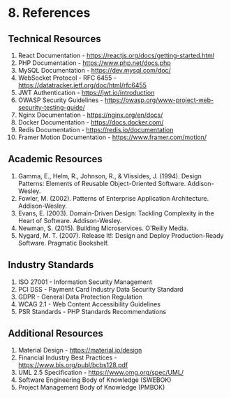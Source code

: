 # 8. References

## Technical Resources

1. React Documentation - https://reactjs.org/docs/getting-started.html
2. PHP Documentation - https://www.php.net/docs.php
3. MySQL Documentation - https://dev.mysql.com/doc/
4. WebSocket Protocol - RFC 6455 - https://datatracker.ietf.org/doc/html/rfc6455
5. JWT Authentication - https://jwt.io/introduction
6. OWASP Security Guidelines - https://owasp.org/www-project-web-security-testing-guide/
7. Nginx Documentation - https://nginx.org/en/docs/
8. Docker Documentation - https://docs.docker.com/
9. Redis Documentation - https://redis.io/documentation
10. Framer Motion Documentation - https://www.framer.com/motion/

## Academic Resources

1. Gamma, E., Helm, R., Johnson, R., & Vlissides, J. (1994). Design Patterns: Elements of Reusable Object-Oriented Software. Addison-Wesley.
2. Fowler, M. (2002). Patterns of Enterprise Application Architecture. Addison-Wesley.
3. Evans, E. (2003). Domain-Driven Design: Tackling Complexity in the Heart of Software. Addison-Wesley.
4. Newman, S. (2015). Building Microservices. O'Reilly Media.
5. Nygard, M. T. (2007). Release It!: Design and Deploy Production-Ready Software. Pragmatic Bookshelf.

## Industry Standards

1. ISO 27001 - Information Security Management
2. PCI DSS - Payment Card Industry Data Security Standard
3. GDPR - General Data Protection Regulation
4. WCAG 2.1 - Web Content Accessibility Guidelines
5. PSR Standards - PHP Standards Recommendations

## Additional Resources

1. Material Design - https://material.io/design
2. Financial Industry Best Practices - https://www.bis.org/publ/bcbs128.pdf
3. UML 2.5 Specification - https://www.omg.org/spec/UML/
4. Software Engineering Body of Knowledge (SWEBOK)
5. Project Management Body of Knowledge (PMBOK) 
